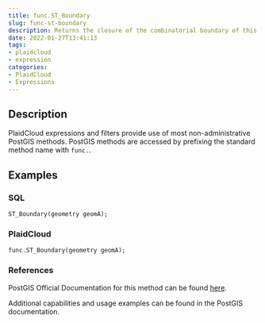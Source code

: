 ```yaml
---
title: func.ST_Boundary
slug: func-st-boundary
description: Returns the closure of the combinatorial boundary of this Geometry
date: 2022-01-27T13:41:13
tags:
- plaidcloud
- expression
categories:
- PlaidCloud
- Expressions
---
```



## Description


PlaidCloud expressions and filters provide use of most non-administrative PostGIS methods. PostGIS methods are accessed by prefixing the standard method name with `func.`.



## Examples


### SQL



```
ST_Boundary(geometry geomA);
```


### PlaidCloud



```
func.ST_Boundary(geometry geomA);
```


### References


PostGIS Official Documentation for this method can be found [here](https://postgis.net/docs/manual-3.1/ST_Boundary.html).



Additional capabilities and usage examples can be found in the PostGIS documentation.

